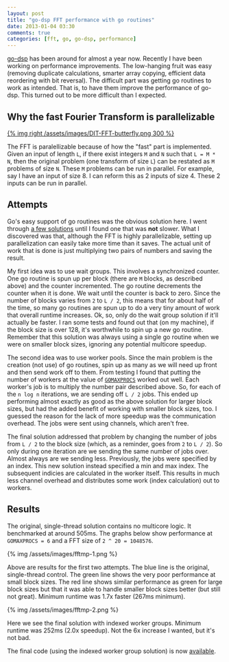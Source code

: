```yaml
---
layout: post
title: "go-dsp FFT performance with go routines"
date: 2013-01-04 03:30
comments: true
categories: [fft, go, go-dsp, performance]
---
```


[go-dsp](https://github.com/mjibson/go-dsp) has been around for almost a year now. Recently I have been working on performance improvements. The low-hanging fruit was easy (removing duplicate calculations, smarter array copying, efficient data reordering with bit reversal). The difficult part was getting go routines to work as intended. That is, to have them improve the performance of go-dsp. This turned out to be more difficult than I expected.

## Why the fast Fourier Transform is parallelizable

[{% img right /assets/images/DIT-FFT-butterfly.png 300 %}](http://en.wikipedia.org/wiki/File:DIT-FFT-butterfly.png)

The FFT is paralellizable because of how the "fast" part is implemented. Given an input of length `L`, if there exist integers `M` and `N` such that `L = M * N`, then the original problem (one transform of size `L`) can be restated as `M` problems of size `N`. These `M` problems can be run in parallel. For example, say I have an input of size 8. I can reform this as 2 inputs of size 4. These 2 inputs can be run in parallel.

## Attempts

Go's easy support of go routines was the obvious solution here. I went through [a few solutions](https://github.com/mjibson/go-dsp/tree/mp-test) until I found one that was **not** slower. What I discovered was that, although the FFT is highly parallelizable, setting up parallelization can easily take more time than it saves. The actual unit of work that is done is just multiplying two pairs of numbers and saving the result.

My first idea was to use wait groups. This involves a synchronized counter. One go routine is spun up per block (there are `M` blocks, as described above) and the counter incremented. The go routine decrements the counter when it is done. We wait until the counter is back to zero. Since the number of blocks varies from `2` to `L / 2`, this means that for about half of the time, so many go routines are spun up to do a very tiny amount of work that overall runtime increases. Ok, so, only do the wait group solution if it'll actually be faster. I ran some tests and found out that (on my machine), if the block size is over 128, it's worthwhile to spin up a new go routine. Remember that this solution was always using a single go routine when we were on smaller block sizes, ignoring any potential multicore speedup.

The second idea was to use worker pools. Since the main problem is the creation (not use) of go routines, spin up as many as we will need up front and then send work off to them. From testing I found that putting the number of workers at the value of [`GOMAXPROCS`](http://golang.org/pkg/runtime/#GOMAXPROCS) worked out well. Each worker's job is to multiply the number pair described above. So, for each of the `n log n` iterations, we are sending off `L / 2` jobs. This ended up performing almost exactly as good as the above solution for larger block sizes, but had the added benefit of working with smaller block sizes, too. I guessed the reason for the lack of more speedup was the communication overhead. The jobs were sent using channels, which aren't free.

The final solution addressed that problem by changing the number of jobs from `L / 2` to the block size (which, as a reminder, goes from `2` to `L / 2`). So only during one iteration are we sending the same number of jobs over. Almost always are we sending less. Previously, the jobs were specified by an index. This new solution instead specified a min and max index. The subsequent indicies are calculated in the worker itself. This results in much less channel overhead and distributes some work (index calculation) out to workers.

## Results

The original, single-thread solution contains no multicore logic. It benchmarked at around 505ms. The graphs below show performance at `GOMAXPROCS = 6` and a FFT size of `2 ^ 20 = 1048576`.

{% img /assets/images/fftmp-1.png %}

Above are results for the first two attempts. The blue line is the original, single-thread control. The green line shows the very poor performance at small block sizes. The red line shows similar performance as green for large block sizes but that it was able to handle smaller block sizes better (but still not great). Minimum runtime was 1.7x faster (267ms minimum).

{% img /assets/images/fftmp-2.png %}

Here we see the final solution with indexed worker groups. Minimum runtime was 252ms (2.0x speedup). Not the 6x increase I wanted, but it's not bad.

The final code (using the indexed worker group solution) is now [available](https://github.com/mjibson/go-dsp).
